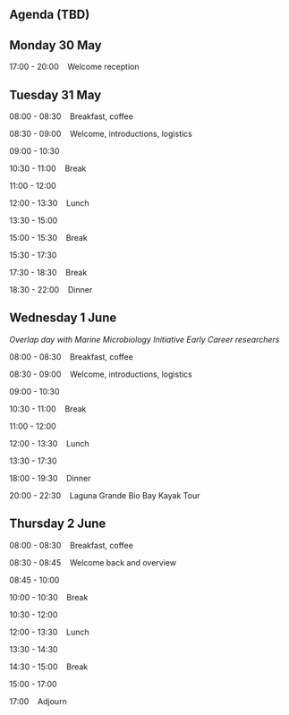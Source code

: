 ## Agenda (TBD)

## Monday 30 May

17:00 - 20:00 &nbsp;&nbsp;&nbsp;Welcome reception

## Tuesday 31 May

08:00 - 08:30 &nbsp;&nbsp;&nbsp;Breakfast, coffee

08:30 - 09:00 &nbsp;&nbsp;&nbsp;Welcome, introductions, logistics

09:00 - 10:30 &nbsp;&nbsp;&nbsp;

10:30 - 11:00 &nbsp;&nbsp;&nbsp;Break

11:00 - 12:00 &nbsp;&nbsp;&nbsp;

12:00 - 13:30	&nbsp;&nbsp;&nbsp;Lunch 

13:30 - 15:00 &nbsp;&nbsp;&nbsp;

15:00 - 15:30 &nbsp;&nbsp;&nbsp;Break

15:30 - 17:30 &nbsp;&nbsp;&nbsp;

17:30 - 18:30	&nbsp;&nbsp;&nbsp;Break

18:30 - 22:00 &nbsp;&nbsp;&nbsp;Dinner 


## Wednesday 1 June 

_Overlap day with Marine Microbiology Initiative Early Career researchers_

08:00 - 08:30 &nbsp;&nbsp;&nbsp;Breakfast, coffee

08:30 - 09:00 &nbsp;&nbsp;&nbsp;Welcome, introductions, logistics

09:00 - 10:30 &nbsp;&nbsp;&nbsp;

10:30 - 11:00 &nbsp;&nbsp;&nbsp;Break

11:00 - 12:00 &nbsp;&nbsp;&nbsp;

12:00 - 13:30	&nbsp;&nbsp;&nbsp;Lunch

13:30 - 17:30 &nbsp;&nbsp;&nbsp;

18:00 - 19:30 &nbsp;&nbsp;&nbsp;Dinner 

20:00 - 22:30 &nbsp;&nbsp;&nbsp;Laguna Grande Bio Bay Kayak Tour

## Thursday 2 June


08:00 - 08:30 &nbsp;&nbsp;&nbsp;Breakfast, coffee

08:30 - 08:45 &nbsp;&nbsp;&nbsp;Welcome back and overview

08:45 - 10:00 &nbsp;&nbsp;&nbsp;

10:00 - 10:30  &nbsp;&nbsp;&nbsp;Break

10:30 - 12:00 &nbsp;&nbsp;&nbsp;

12:00 - 13:30 &nbsp;&nbsp;&nbsp;Lunch

13:30 - 14:30 &nbsp;&nbsp;&nbsp;

14:30 - 15:00  &nbsp;&nbsp;&nbsp;Break

15:00 - 17:00  &nbsp;&nbsp;&nbsp;

17:00 &nbsp;&nbsp;&nbsp;Adjourn

